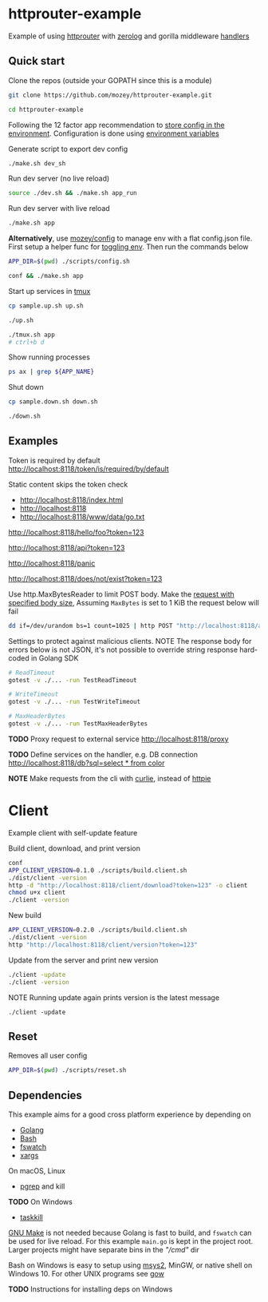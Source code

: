 # httprouter-example

Example of using [httprouter](https://github.com/julienschmidt/httprouter)
with [zerolog](https://github.com/rs/zerolog)
and gorilla middleware [handlers](https://github.com/gorilla/handlers)


## Quick start

Clone the repos (outside your GOPATH since this is a module)
```bash
git clone https://github.com/mozey/httprouter-example.git

cd httprouter-example
```

Following the 12 factor app recommendation to
[store config in the environment](https://12factor.net/config).
Configuration is done using [environment variables](https://en.wikipedia.org/wiki/Environment_variable)

Generate script to export dev config
```bash
./make.sh dev_sh 
```

Run dev server (no live reload)
```bash
source ./dev.sh && ./make.sh app_run
```
    
Run dev server with live reload
```bash
./make.sh app
```
    
**Alternatively**,
use [mozey/config](https://github.com/mozey/config)
to manage env with a flat config.json file.
First setup a helper func for [toggling env](https://github.com/mozey/config#toggling-env).
Then run the commands below
```bash
APP_DIR=$(pwd) ./scripts/config.sh

conf && ./make.sh app
```
    
Start up services 
in [tmux](https://www.hamvocke.com/blog/a-quick-and-easy-guide-to-tmux)
```bash
cp sample.up.sh up.sh

./up.sh

./tmux.sh app
# ctrl+b d
```
    
Show running processes
```bash
ps ax | grep ${APP_NAME}
```
    
Shut down 
```bash
cp sample.down.sh down.sh

./down.sh 
```
    
   
## Examples
  
Token is required by default    
[http://localhost:8118/token/is/required/by/default](http://localhost:8118/token/is/required/by/default)

Static content skips the token check
- [http://localhost:8118/index.html](http://localhost:8118/index.html)
- [http://localhost:8118](http://localhost:8118)
- [http://localhost:8118/www/data/go.txt](http://localhost:8118/www/data/go.txt)
    
[http://localhost:8118/hello/foo?token=123](http://localhost:8118/hello/foo?token=123)
    
[http://localhost:8118/api?token=123](http://localhost:8118/api?token=123)
    
[http://localhost:8118/panic](http://localhost:8118/panic)
    
[http://localhost:8118/does/not/exist?token=123](http://localhost:8118/does/not/exist?token=123)

Use http.MaxBytesReader to limit POST body.
Make the [request with specified body size](https://serverfault.com/a/283297),
Assuming `MaxBytes` is set to 1 KiB the request below will fail
```bash
dd if=/dev/urandom bs=1 count=1025 | http POST "http://localhost:8118/api?token=123"
```

Settings to protect against malicious clients.
NOTE The response body for errors below is not JSON,
it's not possible to override string response hard-coded in Golang SDK
```bash
# ReadTimeout
gotest -v ./... -run TestReadTimeout

# WriteTimeout
gotest -v ./... -run TestWriteTimeout

# MaxHeaderBytes
gotest -v ./... -run TestMaxHeaderBytes
```

**TODO** Proxy request to external service
[http://localhost:8118/proxy](http://localhost:8118/proxy)
    
**TODO** Define services on the handler, e.g. DB connection
[http://localhost:8118/db?sql=select * from color](http://localhost:8118/db?sql=select%20*%20from%20color)
    
**NOTE** 
Make requests from the cli with [curlie](https://github.com/rs/curlie), instead of [httpie](https://httpie.org/)


# Client

Example client with self-update feature

Build client, download, and print version
```bash
conf
APP_CLIENT_VERSION=0.1.0 ./scripts/build.client.sh
./dist/client -version
http -d "http://localhost:8118/client/download?token=123" -o client
chmod u+x client
./client -version
```

New build
```bash
APP_CLIENT_VERSION=0.2.0 ./scripts/build.client.sh
./dist/client -version
http "http://localhost:8118/client/version?token=123"
```

Update from the server and print new version
```bash
./client -update
./client -version
```

NOTE Running update again prints version is the latest message
```
./client -update
```


## Reset

Removes all user config
```bash
APP_DIR=$(pwd) ./scripts/reset.sh
```


## Dependencies

This example aims for a good cross platform experience by depending on 
- [Golang](https://golang.org/) 
- [Bash](https://www.gnu.org/software/bash)
- [fswatch](https://github.com/emcrisostomo/fswatch)
- [xargs](https://github.com/emcrisostomo/fswatch)

On macOS, Linux
- [pgrep](https://en.wikipedia.org/wiki/Pgrep) and kill

**TODO** On Windows
- [taskkill](https://docs.microsoft.com/en-us/windows-server/administration/windows-commands/taskkill)

[GNU Make](https://stackoverflow.com/questions/3798562/why-use-make-over-a-shell-script) 
is not needed because Golang is fast to build,
and `fswatch` can be used for live reload.
For this example `main.go` is kept in the project root.
Larger projects might have separate bins in the *"/cmd"* dir

Bash on Windows is easy to setup using 
[msys2](https://www.msys2.org/), MinGW, or native shell on Windows 10.
For other UNIX programs see [gow](https://github.com/bmatzelle/gow/wiki)

**TODO** Instructions for installing deps on Windows